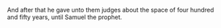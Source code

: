 And after that he gave unto them judges about the space of four hundred and fifty years, until Samuel the prophet.
